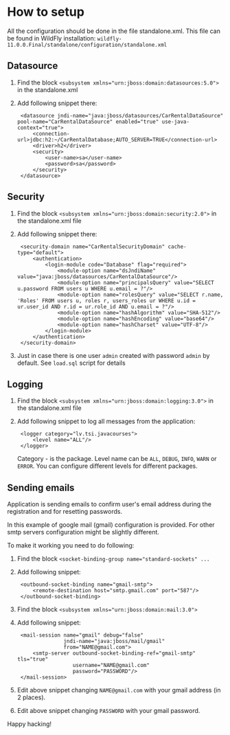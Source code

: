 # How to setup

All the configuration should be done in the file standalone.xml. This file can be found in WildFly installation: `wildfly-11.0.0.Final/standalone/configuration/standalone.xml`  

## Datasource

1. Find the block `<subsystem xmlns="urn:jboss:domain:datasources:5.0">` in the standalone.xml

2. Add following snippet there:
       
        <datasource jndi-name="java:jboss/datasources/CarRentalDataSource" pool-name="CarRentalDataSource" enabled="true" use-java-context="true">
            <connection-url>jdbc:h2:~/CarRentalDatabase;AUTO_SERVER=TRUE</connection-url>
            <driver>h2</driver>
            <security>
                <user-name>sa</user-name>
                <password>sa</password>
            </security>
        </datasource>

## Security

1. Find the block `<subsystem xmlns="urn:jboss:domain:security:2.0">` in the standalone.xml file

2. Add following snippet there:

        <security-domain name="CarRentalSecurityDomain" cache-type="default">
            <authentication>
                <login-module code="Database" flag="required">
                    <module-option name="dsJndiName" value="java:jboss/datasources/CarRentalDataSource"/>
                    <module-option name="principalsQuery" value="SELECT u.password FROM users u WHERE u.email = ?"/>
                    <module-option name="rolesQuery" value="SELECT r.name, 'Roles' FROM users u, roles r, users_roles ur WHERE u.id = ur.user_id AND r.id = ur.role_id AND u.email = ?"/>
                    <module-option name="hashAlgorithm" value="SHA-512"/>
                    <module-option name="hashEncoding" value="base64"/>
                    <module-option name="hashCharset" value="UTF-8"/>
                </login-module>
            </authentication>
        </security-domain>

3. Just in case there is one user `admin` created with password `admin` by default. See `load.sql` script for details

## Logging

1. Find the block `<subsystem xmlns="urn:jboss:domain:logging:3.0">` in the standalone.xml file

2. Add following snippet to log all messages from the application:

        <logger category="lv.tsi.javacourses">
            <level name="ALL"/>
        </logger>
        
   Category - is the package. Level name can be `ALL`, `DEBUG`, `INFO`, `WARN` or `ERROR`. 
   You can configure different levels for different packages.
   
## Sending emails

Application is sending emails to confirm user's email address during the registration and for resetting passwords.

In this example of google mail (gmail) configuration is provided. For other smtp servers configuration might be slightly different. 

To make it working you need to do following:

1. Find the block `<socket-binding-group name="standard-sockets" ...` 

2. Add following snippet:

        <outbound-socket-binding name="gmail-smtp">
            <remote-destination host="smtp.gmail.com" port="587"/>
        </outbound-socket-binding>
        
3. Find the block `<subsystem xmlns="urn:jboss:domain:mail:3.0">`

4. Add following snippet:

        <mail-session name="gmail" debug="false" 
                      jndi-name="java:jboss/mail/gmail" 
                      from="NAME@gmail.com">
            <smtp-server outbound-socket-binding-ref="gmail-smtp" tls="true" 
                         username="NAME@gmail.com" 
                         password="PASSWORD"/>
        </mail-session>

5. Edit above snippet changing `NAME@gmail.com` with your gmail address (in 2 places). 

6. Edit above snippet changing `PASSWORD` with your gmail password.

Happy hacking!